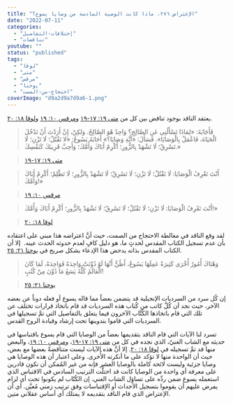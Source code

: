 ```yaml
---
title: "الإعتراض ٢٧٦، ماذا كانت الوصية السادسة من وصايا يسوع؟"
date: "2022-07-11"
categories: 
  - "إختلافات-التفاصيل"
  - "تناقضات"
youtube: ""
status: "published"
tags: 
  - "لوقا"
  - "متى"
  - "مرقس"
  - "يوحنا"
  - "احتجاج-من-الصمت"
coverImage: "d9a2d9a7d9a6-1.png"
---
```


يعتقد الناقد بوجود تناقض بين كل من [متى ١٩: ١٧-١٩](https://my.bible.com/bible/101/MAT.19.17-19) و[مرقس ١٠: ١٩](https://my.bible.com/bible/101/MRK.10.19) و[لوقا ١٨: ٢٠](https://my.bible.com/bible/101/LUK.18.20).

> فَأَجَابَهُ: «لِمَاذَا تَسْأَلُنِي عَنِ الصَّالِحِ؟ وَاحِدٌ هُوَ الصَّالِحُ. وَلكِنْ، إِنْ أَرَدْتَ أَنْ تَدْخُلَ الْحَيَاةَ، فَاعْمَلْ بِالْوَصَايَا». فَسَأَلَ: «أَيَّةِ وَصَايَا؟» أَجَابَهُ يَسُوعُ: «لا تَقْتُلْ؛ لَا تَزْنِ؛ لَا تَسْرِقْ؛ لَا تَشْهَدْ بِالزُّورِ؛ أَكْرِمْ أَبَاكَ وَأُمَّكَ؛ وَأَحِبَّ قَرِيبَكَ كَنَفْسِكَ.»

> [متى ١٩: ١٧-١٩](https://my.bible.com/bible/101/MAT.19.17-19)

> أَنْتَ تَعْرِفُ الْوَصَايَا: لَا تَقْتُلْ؛ لَا تَزْنِ؛ لَا تَسْرِقْ؛ لَا تَشْهَدْ بِالزُّورِ؛ لَا تَظْلِمْ؛ أَكْرِمْ أَبَاكَ وَأُمَّكَ!»

> [مرقس ١٠: ١٩](https://my.bible.com/bible/101/MRK.10.19)

> أَنْتَ تَعْرِفُ الْوَصَايَا: لَا تَزْنِ؛ لَا تَقْتُلْ؛ لَا تَسْرِقْ؛ لَا تَشْهَدْ بِالزُّورِ؛ أَكْرِمْ أَبَاكَ وَأُمَّكَ!»

> [لوقا ١٨: ٢٠](https://my.bible.com/bible/101/LUK.18.20)

لقد وقع الناقد في مغالطة الاحتجاج من الصمت، حيث أنَّ اعتراضه هذا مبني على اعتقاده بأن عدم تسجيل الكتاب المقدس لحدثٍ ما، هو دليل كافٍ لعدم حدوثه الحدث عينه.  إلا أن الكتاب المقدس بذاته يدحض هذا الإدعاء بشكل صريح في [يوحنا ٢١: ٢٥](https://my.bible.com/bible/101/JHN.).

> وَهُنَاكَ أُمُورٌ أُخْرَى كَثِيرَةٌ عَمِلَهَا يَسُوعُ، أَظُنُّ أَنَّهَا لَوْ دُوِّنَتْ وَاحِدَةً فَوَاحِدَةً، لَمَا كَانَ الْعَالَمُ كُلُّهُ يَسَعُ مَا دُوِّنَ مِنْ كُتُبٍ!

> [يوحنا ٢١: ٢٥](https://my.bible.com/bible/101/JHN.)

إن كُل سرد من السرديات الإنجيلية قد يتضمن بعضاً مما قاله يسوع أو فعله دوناً عن بعضه الآخر، حيث نجد أن كُلَّ كاتب من كُتاب هذه السرديات قد قام باتخاذ قرارات تختلف عن تلك التي قام باتخاذها الكُتَّاب الآخرون فيما يتعلق بالتفاصيل التي تمَّ تسجيلها في السرديات التي قاموا بتدوينها تحت إرشاد وقيادة الروح القدس.

تسرد لنا الآيات التي قام الناقد بتقديمها بعضاً من الوصايا التي قام يسوع باقتباسها في حديثه مع الشاب الغنيّ، الذي نجده في كل من [متى ١٩: ١٧-١٩](https://my.bible.com/bible/101/MAT.19.17-19)، و[مرقس ١٠: ١٩](https://my.bible.com/bible/101/MRK.10.19)، والبعض منها قد تمَّ تسجيله في [لوقا ١٨: ٢٠](https://my.bible.com/bible/101/LUK.18.20). إلا أنَّ هذه الآيات ليست متناقضةً بعضها مع بعض، حيث أن الواحدة منها لا تؤكد على ما أنكرته الأُخرى. وعلى اعتبار أن هذه الوصايا هي وصايا جزئية وليست لائحة كاملة بالوصايا العشر فإنه من غير المُمكن أن نكون قادرين على معرفة أي واحدة من الوصايا كانت قد احتلَّت الترتيب السادس في الاقتباس الذي استعمله يسوع ضمن ردِّه على تساؤل الشاب الغني. إن الكُتّاب لم يكونوا تحت أي لزام يفرض عليهم أن يقوموا بتسجيل الأحداث أو الإقتباسات وفق ترتيب زمني مُعيَّن. أي أن الإعتراض الذي قام الناقد بتقديمه لا يمتلك أي أساس عقلاني متين.

